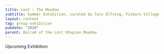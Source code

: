 ```yaml
---
title: Lost ~ The Meadow
subtitle: Summer Exhibition, curated bu Taru Elfving, Fiskars Village
layout: content
tag: group exhibition
pubdate: "2020"
parent: Ballad of the Lost Utopian Meadow
---
```

Upcoming Exhibition
